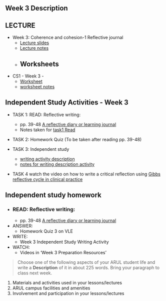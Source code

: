 ## Week 3 Description
## LECTURE
- Week 3: Coherence and cohesion-1 Reflective journal
  - [Lecture slides](/csweek3description/materials/CS1Week3DescriptionCoherenceStudents.pptx)
  - [Lecture notes](/csweek3description/materials/CS1Week3DescriptionCoherenceStudents.md) 
  - ## Worksheets
 -  CS1 - Week 3 - 
    -  [Worksheet](/csweek3description/materials/CS1Week3worksheetStudents.docx) 
    -  [worksheet notes](/csweek3description/materials/CS1Week3worksheetStudents.md)
## Independent Study Activities - Week 3
- TASK 1: READ: Reflective writing: 
  - pp. 39-48 [ A reflective diary or learning journal](/csweek3description/materials/CS1Week3Kortextreading.pdf) 
  - Notes taken for [task1 Read](/csweek3description/materials/CS1Week3Kortextreading.md)
- TASK 2: Homework Quiz (To be taken after reading pp. 39-48) 
- TASK 3: Independent study
  -  [writing activity description](/csweek3description/materials/IndependentstudyWeek3writingactivity.docx)
  -  [notes for writing description activity]()

- TASK 4 watch the video on how to write a critical reflection using [Gibbs reflective cycle in clinical practice](https://youtu.be/jhC52_dZYyA)




## Independent study homework 


- ### READ: Reflective writing: 
  - pp. 39-48  [A reflective diary or learning journal](/csweek3/materials/CS1Week3Kortextreading.pdf) 
- ANSWER: 
  - Homework Quiz 3 on VLE
- WRITE: 
  - Week 3 Independent Study Writing Activity
- WATCH: 
  - Videos in ‘Week 3 Preparation Resources’

> Choose one of the following aspects of your ARUL student life and write a **Description** of it in about 225 words. Bring your paragraph to class next week. 

1. Materials and activities used in your lessons/lectures
2. ARUL campus facilities and amenities
3. Involvement and participation in your lessons/lectures
